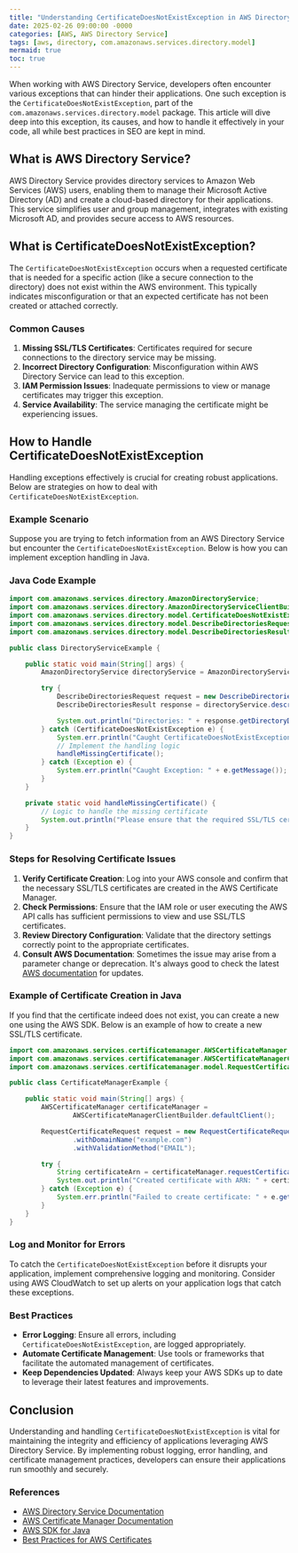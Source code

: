 ```yaml
---
title: "Understanding CertificateDoesNotExistException in AWS Directory Service"
date: 2025-02-26 09:00:00 -0000
categories: [AWS, AWS Directory Service]
tags: [aws, directory, com.amazonaws.services.directory.model]
mermaid: true
toc: true
---
```



When working with AWS Directory Service, developers often encounter various exceptions that can hinder their applications. One such exception is the `CertificateDoesNotExistException`, part of the `com.amazonaws.services.directory.model` package. This article will dive deep into this exception, its causes, and how to handle it effectively in your code, all while best practices in SEO are kept in mind.

## What is AWS Directory Service?

AWS Directory Service provides directory services to Amazon Web Services (AWS) users, enabling them to manage their Microsoft Active Directory (AD) and create a cloud-based directory for their applications. This service simplifies user and group management, integrates with existing Microsoft AD, and provides secure access to AWS resources.

## What is CertificateDoesNotExistException?

The `CertificateDoesNotExistException` occurs when a requested certificate that is needed for a specific action (like a secure connection to the directory) does not exist within the AWS environment. This typically indicates misconfiguration or that an expected certificate has not been created or attached correctly.

### Common Causes

1. **Missing SSL/TLS Certificates**: Certificates required for secure connections to the directory service may be missing.
2. **Incorrect Directory Configuration**: Misconfiguration within AWS Directory Service can lead to this exception.
3. **IAM Permission Issues**: Inadequate permissions to view or manage certificates may trigger this exception.
4. **Service Availability**: The service managing the certificate might be experiencing issues.

## How to Handle CertificateDoesNotExistException

Handling exceptions effectively is crucial for creating robust applications. Below are strategies on how to deal with `CertificateDoesNotExistException`.

### Example Scenario

Suppose you are trying to fetch information from an AWS Directory Service but encounter the `CertificateDoesNotExistException`. Below is how you can implement exception handling in Java.

### Java Code Example

```java
import com.amazonaws.services.directory.AmazonDirectoryService;
import com.amazonaws.services.directory.AmazonDirectoryServiceClientBuilder;
import com.amazonaws.services.directory.model.CertificateDoesNotExistException;
import com.amazonaws.services.directory.model.DescribeDirectoriesRequest;
import com.amazonaws.services.directory.model.DescribeDirectoriesResult;

public class DirectoryServiceExample {

    public static void main(String[] args) {
        AmazonDirectoryService directoryService = AmazonDirectoryServiceClientBuilder.defaultClient();

        try {
            DescribeDirectoriesRequest request = new DescribeDirectoriesRequest();
            DescribeDirectoriesResult response = directoryService.describeDirectories(request);

            System.out.println("Directories: " + response.getDirectoryDescriptions());
        } catch (CertificateDoesNotExistException e) {
            System.err.println("Caught CertificateDoesNotExistException: " + e.getMessage());
            // Implement the handling logic
            handleMissingCertificate();
        } catch (Exception e) {
            System.err.println("Caught Exception: " + e.getMessage());
        }
    }

    private static void handleMissingCertificate() {
        // Logic to handle the missing certificate
        System.out.println("Please ensure that the required SSL/TLS certificates are created and available.");
    }
}
```

### Steps for Resolving Certificate Issues

1. **Verify Certificate Creation**: Log into your AWS console and confirm that the necessary SSL/TLS certificates are created in the AWS Certificate Manager.
2. **Check Permissions**: Ensure that the IAM role or user executing the AWS API calls has sufficient permissions to view and use SSL/TLS certificates.
3. **Review Directory Configuration**: Validate that the directory settings correctly point to the appropriate certificates.
4. **Consult AWS Documentation**: Sometimes the issue may arise from a parameter change or deprecation. It's always good to check the latest [AWS documentation](https://aws.amazon.com/documentation/) for updates.

### Example of Certificate Creation in Java

If you find that the certificate indeed does not exist, you can create a new one using the AWS SDK. Below is an example of how to create a new SSL/TLS certificate.

```java
import com.amazonaws.services.certificatemanager.AWSCertificateManager;
import com.amazonaws.services.certificatemanager.AWSCertificateManagerClientBuilder;
import com.amazonaws.services.certificatemanager.model.RequestCertificateRequest;

public class CertificateManagerExample {

    public static void main(String[] args) {
        AWSCertificateManager certificateManager =
                AWSCertificateManagerClientBuilder.defaultClient();

        RequestCertificateRequest request = new RequestCertificateRequest()
                .withDomainName("example.com")
                .withValidationMethod("EMAIL");

        try {
            String certificateArn = certificateManager.requestCertificate(request).getCertificateArn();
            System.out.println("Created certificate with ARN: " + certificateArn);
        } catch (Exception e) {
            System.err.println("Failed to create certificate: " + e.getMessage());
        }
    }
}
```

### Log and Monitor for Errors

To catch the `CertificateDoesNotExistException` before it disrupts your application, implement comprehensive logging and monitoring. Consider using AWS CloudWatch to set up alerts on your application logs that catch these exceptions.

### Best Practices

- **Error Logging**: Ensure all errors, including `CertificateDoesNotExistException`, are logged appropriately.
- **Automate Certificate Management**: Use tools or frameworks that facilitate the automated management of certificates.
- **Keep Dependencies Updated**: Always keep your AWS SDKs up to date to leverage their latest features and improvements.

## Conclusion

Understanding and handling `CertificateDoesNotExistException` is vital for maintaining the integrity and efficiency of applications leveraging AWS Directory Service. By implementing robust logging, error handling, and certificate management practices, developers can ensure their applications run smoothly and securely.

### References

- [AWS Directory Service Documentation](https://docs.aws.amazon.com/directoryservice/latest/admin-guide/what-is.html)
- [AWS Certificate Manager Documentation](https://docs.aws.amazon.com/acm/latest/userguide/acm-overview.html)
- [AWS SDK for Java](https://aws.amazon.com/sdk-for-java/)
- [Best Practices for AWS Certificates](https://aws.amazon.com/certificate-manager/best-practices/)
